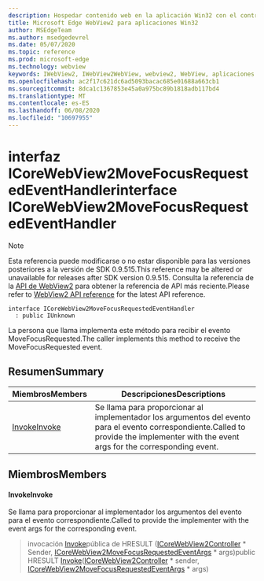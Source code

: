 ```yaml
---
description: Hospedar contenido web en la aplicación Win32 con el control Microsoft Edge WebView2
title: Microsoft Edge WebView2 para aplicaciones Win32
author: MSEdgeTeam
ms.author: msedgedevrel
ms.date: 05/07/2020
ms.topic: reference
ms.prod: microsoft-edge
ms.technology: webview
keywords: IWebView2, IWebView2WebView, webview2, WebView, aplicaciones Win32, Win32, Edge, ICoreWebView2, ICoreWebView2Controller, control de explorador, HTML Edge
ms.openlocfilehash: ac2f17c621dc6ad5093bacac685e01688a663cb1
ms.sourcegitcommit: 8dca1c1367853e45a0a975bc89b1818adb117bd4
ms.translationtype: MT
ms.contentlocale: es-ES
ms.lasthandoff: 06/08/2020
ms.locfileid: "10697955"
---
```

# <span data-ttu-id="c62fc-104">interfaz ICoreWebView2MoveFocusRequestedEventHandler</span><span class="sxs-lookup"><span data-stu-id="c62fc-104">interface ICoreWebView2MoveFocusRequestedEventHandler</span></span> 

> [!NOTE]
> <span data-ttu-id="c62fc-105">Esta referencia puede modificarse o no estar disponible para las versiones posteriores a la versión de SDK 0.9.515.</span><span class="sxs-lookup"><span data-stu-id="c62fc-105">This reference may be altered or unavailable for releases after SDK version 0.9.515.</span></span> <span data-ttu-id="c62fc-106">Consulta la referencia de la [API de WebView2](../../../webview2-api-reference.md) para obtener la referencia de API más reciente.</span><span class="sxs-lookup"><span data-stu-id="c62fc-106">Please refer to [WebView2 API reference](../../../webview2-api-reference.md) for the latest API reference.</span></span>

```
interface ICoreWebView2MoveFocusRequestedEventHandler
  : public IUnknown
```

<span data-ttu-id="c62fc-107">La persona que llama implementa este método para recibir el evento MoveFocusRequested.</span><span class="sxs-lookup"><span data-stu-id="c62fc-107">The caller implements this method to receive the MoveFocusRequested event.</span></span>

## <span data-ttu-id="c62fc-108">Resumen</span><span class="sxs-lookup"><span data-stu-id="c62fc-108">Summary</span></span>

 <span data-ttu-id="c62fc-109">Miembros</span><span class="sxs-lookup"><span data-stu-id="c62fc-109">Members</span></span>                        | <span data-ttu-id="c62fc-110">Descripciones</span><span class="sxs-lookup"><span data-stu-id="c62fc-110">Descriptions</span></span>
--------------------------------|---------------------------------------------
[<span data-ttu-id="c62fc-111">Invoke</span><span class="sxs-lookup"><span data-stu-id="c62fc-111">Invoke</span></span>](#invoke) | <span data-ttu-id="c62fc-112">Se llama para proporcionar al implementador los argumentos del evento para el evento correspondiente.</span><span class="sxs-lookup"><span data-stu-id="c62fc-112">Called to provide the implementer with the event args for the corresponding event.</span></span>

## <span data-ttu-id="c62fc-113">Miembros</span><span class="sxs-lookup"><span data-stu-id="c62fc-113">Members</span></span>

#### <span data-ttu-id="c62fc-114">Invoke</span><span class="sxs-lookup"><span data-stu-id="c62fc-114">Invoke</span></span> 

<span data-ttu-id="c62fc-115">Se llama para proporcionar al implementador los argumentos del evento para el evento correspondiente.</span><span class="sxs-lookup"><span data-stu-id="c62fc-115">Called to provide the implementer with the event args for the corresponding event.</span></span>

> <span data-ttu-id="c62fc-116">invocación [Invoke](#invoke)pública de HRESULT ([ICoreWebView2Controller](icorewebview2controller.md) \* Sender, [ICoreWebView2MoveFocusRequestedEventArgs](icorewebview2movefocusrequestedeventargs.md) \* args)</span><span class="sxs-lookup"><span data-stu-id="c62fc-116">public HRESULT [Invoke](#invoke)([ICoreWebView2Controller](icorewebview2controller.md) \* sender, [ICoreWebView2MoveFocusRequestedEventArgs](icorewebview2movefocusrequestedeventargs.md) \* args)</span></span>

